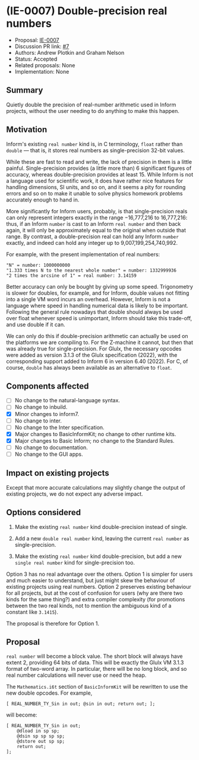 # (IE-0007) Double-precision real numbers

* Proposal: [IE-0007](0007-double-precision-reals.md)
* Discussion PR link: [#7](https://github.com/ganelson/inform-evolution/pull/7)
* Authors: Andrew Plotkin and Graham Nelson
* Status: Accepted
* Related proposals: None
* Implementation: None

## Summary

Quietly double the precision of real-number arithmetic used in Inform projects,
without the user needing to do anything to make this happen.

## Motivation

Inform's existing `real number` kind is, in C terminology, `float` rather than
`double` — that is, it stores real numbers as single-precision 32-bit values.

While these are fast to read and write, the lack of precision in them is a
little painful. Single-precision provides (a little more than) 6 significant
figures of accuracy, whereas double-precision provides at least 15. While
Inform is not a language used for scientific work, it does have rather nice
features for handling dimensions, SI units, and so on, and it seems a pity
for rounding errors and so on to make it unable to solve physics homework
problems accurately enough to hand in.

More significantly for Inform users, probably, is that single-precision reals
can only represent integers exactly in the range −16,777,216 to 16,777,216: thus,
if an Inform `number` is cast to an Inform `real number` and then back again,
it will only be approximately equal to the original when outside that range.
By contrast, a double-precision real can hold any Inform `number` exactly, and
indeed can hold any integer up to 9,007,199,254,740,992.

For example, with the present implementation of real numbers:

	"N" = number: 1000000000
	"1.333 times N to the nearest whole number" = number: 1332999936
	"2 times the arcsine of 1" = real number: 3.14159

Better accuracy can only be bought by giving up some speed. Trigonometry is slower
for doubles, for example, and for Inform, double values not fitting into a single
VM word incurs an overhead. However, Inform is not a language where speed in handling
numerical data is likely to be important. Following the general rule nowadays
that double should always be used over float whenever speed is unimportant,
Inform should take this trade-off, and use double if it can.

We can only do this if double-precision arithmetic can actually be used on the
platforms we are compiling to. For the Z-machine it cannot, but then that was
already true for single-precision. For Glulx, the necessary opcodes were added
as version 3.1.3 of the Glulx specification (2022), with the corresponding
support added to Inform 6 in version 6.40 (2022). For C, of course, `double`
has always been available as an alternative to `float`.

## Components affected

- [ ] No change to the natural-language syntax.
- [ ] No change to inbuild.
- [x] Minor changes to inform7.
- [ ] No change to inter.
- [ ] No change to the Inter specification.
- [x] Major changes to BasicInformKit; no change to other runtime kits.
- [x] Major changes to Basic Inform; no change to the Standard Rules.
- [ ] No change to documentation.
- [ ] No change to the GUI apps.

## Impact on existing projects

Except that more accurate calculations may slightly change the output of
existing projects, we do not expect any adverse impact.

## Options considered

1. Make the existing `real number` kind double-precision instead of single.

2. Add a new `double real number` kind, leaving the current `real number`
as single-precision.

3. Make the existing `real number` kind double-precision, but add a new
`single real number` kind for single-precision too.

Option 3 has no real advantage over the others. Option 1 is simpler for users
and much easier to understand, but just might skew the behaviour of existing
projects using real numbers. Option 2 preserves existing behaviour for all
projects, but at the cost of confusion for users (why are there two kinds for
the same thing?) and extra compiler complexity (for promotions between the two
real kinds, not to mention the ambiguous kind of a constant like `3.1415`).

The proposal is therefore for Option 1.

## Proposal

`real number` will become a block value. The short block will always have
extent 2, providing 64 bits of data. This will be exactly the Glulx VM 3.1.3
format of two-word array. In particular, there will be no long block, and so
real number calculations will never use or need the heap.

The `Mathematics.i6t` section of `BasicInformKit` will be rewritten to use
the new double opcodes. For example,

	[ REAL_NUMBER_TY_Sin in out; @sin in out; return out; ];

will become:

	[ REAL_NUMBER_TY_Sin in out;
		@dload in sp sp;
		@dsin sp sp sp sp;
		@dstore out sp sp;
		return out;
	];
